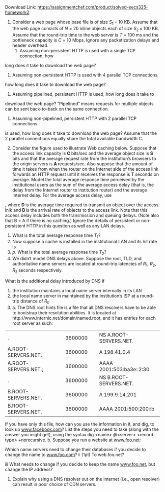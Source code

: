 Download Link: https://assignmentchef.com/product/solved-eecs325-homework2
<br>
<ol>

 <li> Consider a web page whose base file is of size <em>S</em><sub>1 </sub>= 10 KB. Assume that the web page consists of <em>N </em>= 20 inline objects each of size <em>S</em><sub>2 </sub>= 100 KB. Assume that the round-trip time to the web server is <em>T </em>= 100 ms and the bottleneck capacity is <em>C </em>= 10 Mbps. Ignore any packetization delays and header overhead.

  <ol>

   <li> Assuming non-persistent HTTP is used with a single TCP connection, how</li>

  </ol></li>

</ol>

long does it take to download the web page?

<ol>

 <li> Assuming non-persistent HTTP is used with 4 parallel TCP connections,</li>

</ol>

how long does it take to download the web page?

<ol>

 <li> Assuming pipelined, persistent HTTP is used, how long does it take to</li>

</ol>

download the web page? ”Pipelined” means requests for multiple objects can be sent back-to-back on the same connection.

<ol>

 <li> Assuming non-pipelined, persistent HTTP with 2 parallel TCP connections</li>

</ol>

is used, how long does it take to download the web page? Assume that the 2 parallel connections equally share the total available bandwidth C.

<ol start="2">

 <li> Consider the figure used to illustrate Web caching below. Suppose that the access link capacity is <strong>C </strong>bits/sec and the average object size is <strong>S </strong>bits and that the average request rate from the institution’s browsers to the origin servers is <strong>A </strong>requests/sec. Also suppose that the amount of time it takes from when the router on the Internet side of the access link forwards an HTTP request until it receives the response is <strong>T </strong>seconds on average. Model the total average response time perceived by the institutional users as the sum of the average access delay (that is, the delay from the Internet router to institution router) and the average Internet delay. For the average access delay, use</li>

</ol>

, where <strong>D </strong>is the average time required to transmit an object over the access lnik and <strong>B </strong>is the arrival rate of objects to the access link. Note that this access delay includes both the transmission and queuing delays. (Note also that B = A if there is no caching.) Ignore the details of persistent or non-persistent HTTP in this question as well as any LAN delays.

<ol>

 <li>What is the total average response time <em>T</em><sub>1</sub>?</li>

 <li> Now suppose a cache is installed in the institutional LAN and its hit rate is</li>

 <li><em>p</em>. What is the total average response time <em>T</em><sub>2</sub>?</li>

 <li>We didn’t model DNS delays above. Suppose the root, TLD, and authoritative name servers are located at round-trip latencies of <em>R</em><sub>1</sub>, <em>R</em><sub>2</sub>, <em>R</em><sub>3 </sub>seconds respectively.</li>

</ol>

What is the additional delay introduced by DNS if

<ol>

 <li> the institution maintains a local name server internally in its LAN</li>

 <li> the local name server in maintained by the institution’s ISP at a round-trip distance of <em>R</em><sub>0</sub></li>

 <li>a.  The DNS root hints file is a file that all DNS resolvers have to be able to bootstrap their resolution abilities. It is located at http://www.internic.net/domain/named.root, and it has entries for each root server as such:</li>

</ol>

<table width="517">

 <tbody>

  <tr>

   <td width="205">.</td>

   <td width="107">3600000</td>

   <td width="205">NS          A.ROOT-SERVERS.NET.</td>

  </tr>

  <tr>

   <td width="205">A.ROOT-SERVERS.NET.</td>

   <td width="107">3600000</td>

   <td width="205">A            198.41.0.4</td>

  </tr>

  <tr>

   <td width="205">A.ROOT-SERVERS.NET.;</td>

   <td width="107">3600000</td>

   <td width="205">AAAA 2001:503:ba3e::2:30</td>

  </tr>

  <tr>

   <td width="205">.</td>

   <td width="107">3600000</td>

   <td width="205">NS          B.ROOT-SERVERS.NET.</td>

  </tr>

  <tr>

   <td width="205">B.ROOT-SERVERS.NET.</td>

   <td width="107">3600000</td>

   <td width="205">A            199.9.14.201</td>

  </tr>

  <tr>

   <td width="205">B.ROOT-SERVERS.NET.</td>

   <td width="107">3600000</td>

   <td width="205">AAAA 2001:500:200::b</td>

  </tr>

 </tbody>

</table>

If you have only this file, how can you use the information in it, and dig, to look up www.facebook.com? List the steps you need to take (along with the answer you might get), using the syntax dig &lt;name&gt; @&lt;server&gt; &lt;record type&gt; +norecursive. b. Suppose you run a website at www.foo.net:

iWhich name servers need to change their databases if you decide to change the name to www.foo.com? ii (1pt) To web.foo.net?

iii  What needs to change if you decide to keep the name www.foo.net, but change the IP address?

<ol>

 <li>Explain why using a DNS resolver out on the Internet (i.e., open resolver) can result in poor choice of CDN servers.</li>

</ol>